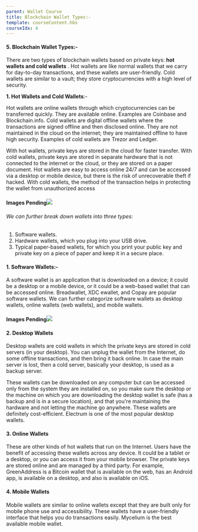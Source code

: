 ```yaml
---
parent: Wallet Course
title: Blockchain Wallet Types:-
template: courseContent.hbs
courseIdx: 4
---
```


#### 5. Blockchain Wallet Types:-

There are two types of blockchain wallets based on private keys: **hot wallets and cold wallets** . Hot wallets are like normal wallets that we carry for day-to-day transactions, and these wallets are user-friendly. Cold wallets are similar to a vault; they store cryptocurrencies with a high level of security.

**1. Hot Wallets and Cold Wallets**:-

Hot wallets are online wallets through which cryptocurrencies can be transferred quickly. They are available online. Examples are Coinbase and Blockchain.info. Cold wallets are digital offline wallets where the transactions are signed offline and then disclosed online. They are not maintained in the cloud on the internet; they are maintained offline to have high security. Examples of cold wallets are Trezor and Ledger.

With hot wallets, private keys are stored in the cloud for faster transfer. With cold wallets, private keys are stored in separate hardware that is not connected to the internet or the cloud, or they are stored on a paper document. Hot wallets are easy to access online 24/7 and can be accessed via a desktop or mobile device, but there is the risk of unrecoverable theft if hacked. With cold wallets, the method of the transaction helps in protecting the wallet from unauthorized access 

#### Images Pending![](https://github.com/XinFinOrg/BlockDegree/blob/2d53335dd48a2634c4d222f3e8e0be73d4bffe5d/dist/img/wallet-course/3-hot-wallets-and-cold-wallets.jpg?raw=true)

###### We can further break down wallets into three types:

1. Software wallets.
2. Hardware wallets, which you plug into your USB drive.
3. Typical paper-based wallets, for which you print your public key and private key on a piece of paper and keep it in a secure place.

 #### 1. Software Wallets:-
A software wallet is an application that is downloaded on a device; it could be a desktop or a mobile device, or it could be a web-based wallet that can be accessed online. Breadwallet, XDC ewallet, and  Copay are popular software wallets. We can further categorize software wallets as desktop wallets, online wallets (web wallets), and mobile wallets.

#### Images Pending![](https://github.com/XinFinOrg/BlockDegree/blob/2d53335dd48a2634c4d222f3e8e0be73d4bffe5d/dist/img/wallet-course/4-software-wallets.jpg?raw=true)

#### 2. Desktop Wallets

 Desktop wallets are cold wallets in which the private keys are stored in cold servers (in your desktop). You can unplug the wallet from the Internet, do some offline transactions, and then bring it back online. In case the main server is lost, then a cold server, basically your desktop, is used as a backup server.

These wallets can be downloaded on any computer but can be accessed only from the system they are installed on, so you make sure the desktop or the machine on which you are downloading the desktop wallet is safe (has a backup and is in a secure location), and that you're maintaining the hardware and not letting the machine go anywhere.
These wallets are definitely cost-efficient. Electrum is one of the most popular desktop wallets.
 
 
#### 3. Online Wallets

These are other kinds of hot wallets that run on the Internet. Users have the benefit of accessing these wallets across any device. It could be a tablet or a desktop, or you can access it from your mobile browser. The private keys are stored online and are managed by a third party. For example, GreenAddress is a Bitcoin wallet that is available on the web, has an Android app, is available on a desktop, and also is available on iOS.
 
#### 4. Mobile Wallets

Mobile wallets are similar to online wallets except that they are built only for mobile phone use and accessibility. These wallets have a user-friendly interface that helps you do transactions easily. Mycelium is the best available mobile wallet.



